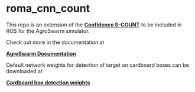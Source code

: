 # roma_cnn_count

This repo is an extension of the **[Confidence S-COUNT](https://github.com/CSCarbone07/roma_confident_scount_multi/blob/master/README.md)** to 
be included in ROS for the AgroSwarm simulator.

Check out more in the documentation at

**[AgroSwarm Documentation](https://roma-agroswarm-quadai.readthedocs.io/en/latest/home.html)**


Default network weights for detection of target on cardboard boxes can be downloaded at

**[Cardboard box detection weights](https://034e925c-962c-4fbe-8a23-5266f414f783.usrfiles.com/archives/034e92_2504b5e55d64400abc878c7e3f82bed6.zip)**
